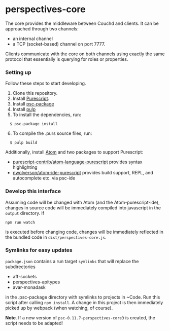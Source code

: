 perspectives-core
======================

The core provides the middleware between Couchd and clients. It can be approached through two channels:
* an internal channel
* a TCP (socket-based) channel on port 7777.

Clients communicate with the core on both channels using exactly the same protocol that essentially is querying for roles or properties.

### Setting up
Follow these steps to start developing.

1. Clone this repository.
2. Install [Purescript](http://www.purescript.org).
3. Install [psc-package](https://github.com/purescript/psc-package)
4. Install [pulp](https://github.com/purescript-contrib/pulp)
5. To install the dependencies, run:

```
  $ psc-package install
```

6. To compile the .purs source files, run:

```
  $ pulp build
```

Additionally, install [Atom](https://atom.io/) and two packages to support Purescript:
  * [purescript-contrib/atom-language-purescript](https://github.com/purescript-contrib/atom-language-purescript) provides syntax highlighting
  * [nwolverson/atom-ide-purescript](https://github.com/nwolverson/atom-ide-purescript) provides build support, REPL, and autocomplete etc. via psc-ide


### Develop this interface
Assuming code will be changed with Atom (and the Atom-purescript-ide), changes in source code will be immediately compiled into javascript in the `output` directory. If

`npm run watch`

is executed before changing code, changes will be immediately reflected in the bundled code in `dist/perspectives-core.js`.

### Symlinks for easy updates
`package.json` contains a run target `symlinks` that will replace the subdirectories
* aff-sockets
* perspectives-apitypes
* avar-monadask

in the .psc-package directory with symlinks to projects in ~Code. Run this script after calling `npm install`. A change in this project is then immediately picked up by webpack (when watching, of course).

**Note**. If a new version of `psc-0.11.7-perspectives-core3` is created, the script needs to be adapted!
